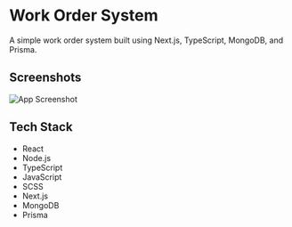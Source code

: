 # Work Order System

A simple work order system built using Next.js, TypeScript, MongoDB, and Prisma.

## Screenshots

![App Screenshot](https://i.imgur.com/vtCckqW.png)

## Tech Stack

- React
- Node.js
- TypeScript
- JavaScript
- SCSS
- Next.js
- MongoDB
- Prisma
